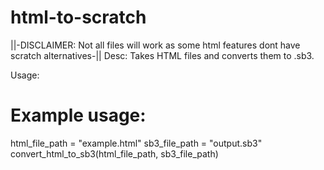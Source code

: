 # html-to-scratch
||-DISCLAIMER: Not all files will work as some html features dont have scratch alternatives-||   Desc: Takes HTML files and converts them to .sb3.

Usage:
# Example usage:
html_file_path = "example.html"
sb3_file_path = "output.sb3"
convert_html_to_sb3(html_file_path, sb3_file_path)
